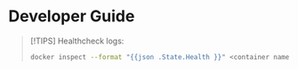# Developer Guide

> [!TIPS]
> Healthcheck logs:
> ```bash
> docker inspect --format "{{json .State.Health }}" <container name>
> ```
